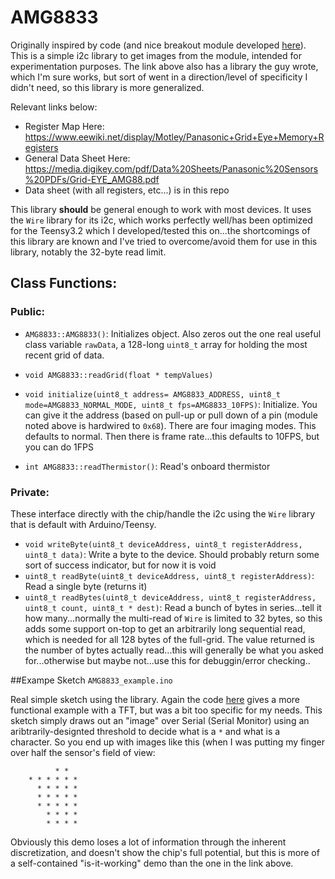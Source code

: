 # AMG8833

Originally inspired by code (and nice breakout module developed <a href="https://github.com/kriswiner/AMG8833" target="_blank">here</a>).  This is a simple i2c library to get images from the module, intended for experimentation purposes. The link above also has a library the guy wrote, which I'm sure works, but sort of went in a direction/level of specificity I didn't need, so this library is more generalized.

Relevant links below:

* Register Map Here: https://www.eewiki.net/display/Motley/Panasonic+Grid+Eye+Memory+Registers
* General Data Sheet Here: https://media.digikey.com/pdf/Data%20Sheets/Panasonic%20Sensors%20PDFs/Grid-EYE_AMG88.pdf
* Data sheet (with all registers, etc...) is in this repo

This library **should** be general enough to work with most devices. It uses the `Wire` library for its i2c, which works perfectly well/has been optimized for the Teensy3.2 which I developed/tested this on...the shortcomings of this library are known and I've tried to overcome/avoid them for use in this library, notably the 32-byte read limit.

## Class Functions:

### Public:

* `AMG8833::AMG8833()`:  Initializes object. Also zeros out the one real useful class variable `rawData`, a 128-long `uint8_t` array for holding the most recent grid of data.

* `void AMG8833::readGrid(float * tempValues)`

* `void initialize(uint8_t address= AMG8833_ADDRESS, uint8_t mode=AMG8833_NORMAL_MODE, uint8_t fps=AMG8833_10FPS)`:  Initialize. You can give it the address (based on pull-up or pull down of a pin (module noted above is hardwired to `0x68`). There are four imaging modes.  This defaults to normal.  Then there is frame rate...this defaults to 10FPS, but you can do 1FPS 

* `int AMG8833::readThermistor()`: Read's onboard thermistor


### Private:

These interface directly with the chip/handle the i2c using the `Wire` library that is default with Arduino/Teensy.  

* `void writeByte(uint8_t deviceAddress, uint8_t registerAddress, uint8_t data)`: Write a byte to the device. Should probably return some sort of success indicator, but for now it is void
* `uint8_t readByte(uint8_t deviceAddress, uint8_t registerAddress)`: Read a single byte (returns it)
* `uint8_t readBytes(uint8_t deviceAddress, uint8_t registerAddress, uint8_t count, uint8_t * dest)`: Read a bunch of bytes in series...tell it how many...normally the multi-read of `Wire` is limited to 32 bytes, so this adds some support on-top to get an arbitrarily long sequential read, which is needed for all 128 bytes of the full-grid. The value returned is the number of bytes actually read...this will generally be what you asked for...otherwise but maybe not...use this for debuggin/error checking..


##Exampe Sketch `AMG8833_example.ino`

Real simple sketch using the library.  Again the code  <a href="https://github.com/kriswiner/AMG8833" target="_blank">here</a> gives a more functional example with a TFT, but was a bit too specific for my needs. This sketch simply draws out an "image" over Serial (Serial Monitor) using an aribtrarily-designted threshold to decide what is a `*` and what is a ` ` character. So you end up with images like this (when I was putting my finger over half the sensor's field of view:

```
          * *   
    * * * * * * 
      * * * * * 
      * * * * * 
      * * * * * 
        * * * * 
        * * * * 
```

Obviously this demo loses a lot of information through the inherent discretization, and doesn't show the chip's full potential, but this is more of a self-contained "is-it-working" demo than the one in the link above.



